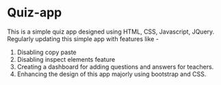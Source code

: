 # Quiz-app
This is a simple quiz app designed using HTML, CSS, Javascript, JQuery.
Regularly updating this simple app with features like - 
1. Disabling copy paste
2. Disabling inspect elements feature
3. Creating a dashboard for adding questions and answers for teachers.
4. Enhancing the design of this app majorly using bootstrap and CSS.

